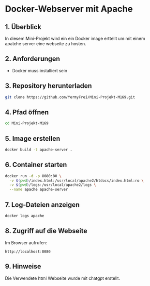 # Docker-Webserver mit Apache

## 1. Überblick
In diesem Mini-Projekt wird ein ein Docker image erttellt um mit einem apatche server eine webseite zu hosten.

## 2. Anforderungen
- Docker muss installiert sein

## 3. Repository herunterladen
```sh
git clone https://github.com/YermyFrei/Mini-Projekt-M169.git
```
## 4. Pfad öffnen
```sh
cd Mini-Projekt-M169
```

## 5. Image erstellen
```sh
docker build -t apache-server .
```

## 6. Container starten
```sh
docker run -d -p 8080:80 \
  -v $(pwd)/index.html:/usr/local/apache2/htdocs/index.html:ro \
  -v $(pwd)/logs:/usr/local/apache2/logs \
  --name apache apache-server
```
## 7. Log-Dateien anzeigen
```sh
docker logs apache
```

## 8. Zugriff auf die Webseite
Im Browser aufrufen:
```
http://localhost:8080
```
## 9. Hinweise
Die Verwendete html Webseite wurde mit chatgpt erstellt.

